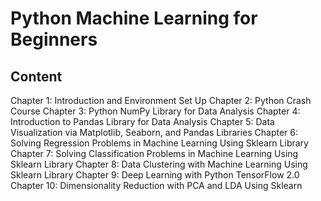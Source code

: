 # Python Machine Learning for Beginners
## Content
Chapter 1: Introduction and Environment Set Up
Chapter 2: Python Crash Course
Chapter 3: Python NumPy Library for Data Analysis
Chapter 4: Introduction to Pandas Library for Data Analysis
Chapter 5: Data Visualization via Matplotlib, Seaborn, and Pandas Libraries
Chapter 6: Solving Regression Problems in Machine Learning Using Sklearn Library
Chapter 7: Solving Classification Problems in Machine Learning Using Sklearn Library
Chapter 8: Data Clustering with Machine Learning Using Sklearn Library
Chapter 9: Deep Learning with Python TensorFlow 2.0
Chapter 10: Dimensionality Reduction with PCA and LDA Using Sklearn
